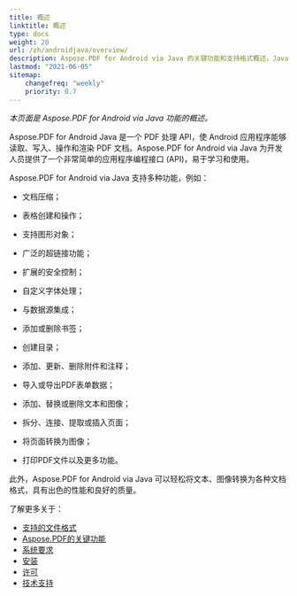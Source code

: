 ```yaml
---
title: 概述
linktitle: 概述
type: docs
weight: 20
url: /zh/androidjava/overview/
description: Aspose.PDF for Android via Java 的关键功能和支持格式概述，Java 库的安装和许可手册。
lastmod: "2021-06-05"
sitemap:
    changefreq: "weekly"
    priority: 0.7
---
```


_本页面是 Aspose.PDF for Android via Java 功能的概述。_

Aspose.PDF for Android Java 是一个 PDF 处理 API，使 Android 应用程序能够读取、写入、操作和渲染 PDF 文档。Aspose.PDF for Android via Java 为开发人员提供了一个非常简单的应用程序编程接口 (API)，易于学习和使用。

Aspose.PDF for Android via Java 支持多种功能，例如：

- 文档压缩；
- 表格创建和操作；
- 支持图形对象；
- 广泛的超链接功能；
- 扩展的安全控制；
- 自定义字体处理；
- 与数据源集成；
- 添加或删除书签；
- 创建目录；

- 添加、更新、删除附件和注释；
- 导入或导出PDF表单数据；
- 添加、替换或删除文本和图像；
- 拆分、连接、提取或插入页面；
- 将页面转换为图像；
- 打印PDF文件以及更多功能。

此外，Aspose.PDF for Android via Java 可以轻松将文本、图像转换为各种文档格式，具有出色的性能和良好的质量。

了解更多关于：

- [支持的文件格式](/pdf/zh/androidjava/supported-file-formats/)
- [Aspose.PDF的关键功能](/pdf/zh/androidjava/key-features/)
- [系统要求](/pdf/zh/androidjava/system-requirements/)
- [安装](/pdf/zh/androidjava/installation/)
- [许可](/pdf/zh/androidjava/licensing/)
- [技术支持](/pdf/zh/androidjava/technical-support/)